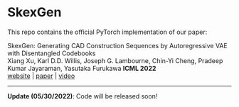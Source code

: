 # SkexGen
This repo contains the official PyTorch implementation of our paper:
  
SkexGen: Generating CAD Construction Sequences by Autoregressive VAE with Disentangled Codebooks  
Xiang Xu, Karl D.D. Willis, Joseph G. Lambourne, Chin-Yi Cheng, Pradeep Kumar Jayaraman, Yasutaka Furukawa
**ICML 2022**  
[website](https://samxuxiang.github.io/skexgen/index.html) | [paper]() | [video]()

---
**Update (05/30/2022)**: Code will be released soon!
